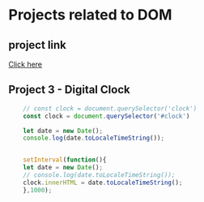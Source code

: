 # Projects related to DOM 

## project link
[Click here](https://stackblitz.com/edit/dom-project-chaiaurcode-qvtyupty?file=index.html)


## Project 3 - Digital Clock


```javascript
    // const clock = document.querySelector('clock')
    const clock = document.querySelector('#clock')

    let date = new Date();
    console.log(date.toLocaleTimeString());


    setInterval(function(){
    let date = new Date();
    // console.log(date.toLocaleTimeString());
    clock.innerHTML = date.toLocaleTimeString();
    },1000);

```